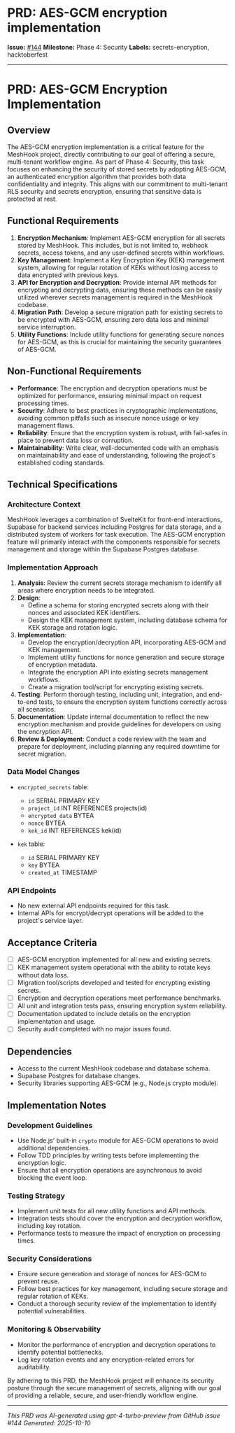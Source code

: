 # PRD: AES-GCM encryption implementation

**Issue:** [#144](https://github.com/profullstack/meshhook/issues/144)
**Milestone:** Phase 4: Security
**Labels:** secrets-encryption, hacktoberfest

---

# PRD: AES-GCM Encryption Implementation

## Overview

The AES-GCM encryption implementation is a critical feature for the MeshHook project, directly contributing to our goal of offering a secure, multi-tenant workflow engine. As part of Phase 4: Security, this task focuses on enhancing the security of stored secrets by adopting AES-GCM, an authenticated encryption algorithm that provides both data confidentiality and integrity. This aligns with our commitment to multi-tenant RLS security and secrets encryption, ensuring that sensitive data is protected at rest.

## Functional Requirements

1. **Encryption Mechanism**: Implement AES-GCM encryption for all secrets stored by MeshHook. This includes, but is not limited to, webhook secrets, access tokens, and any user-defined secrets within workflows.
2. **Key Management**: Implement a Key Encryption Key (KEK) management system, allowing for regular rotation of KEKs without losing access to data encrypted with previous keys.
3. **API for Encryption and Decryption**: Provide internal API methods for encrypting and decrypting data, ensuring these methods can be easily utilized wherever secrets management is required in the MeshHook codebase.
4. **Migration Path**: Develop a secure migration path for existing secrets to be encrypted with AES-GCM, ensuring zero data loss and minimal service interruption.
5. **Utility Functions**: Include utility functions for generating secure nonces for AES-GCM, as this is crucial for maintaining the security guarantees of AES-GCM.

## Non-Functional Requirements

- **Performance**: The encryption and decryption operations must be optimized for performance, ensuring minimal impact on request processing times.
- **Security**: Adhere to best practices in cryptographic implementations, avoiding common pitfalls such as insecure nonce usage or key management flaws.
- **Reliability**: Ensure that the encryption system is robust, with fail-safes in place to prevent data loss or corruption.
- **Maintainability**: Write clear, well-documented code with an emphasis on maintainability and ease of understanding, following the project's established coding standards.

## Technical Specifications

### Architecture Context

MeshHook leverages a combination of SvelteKit for front-end interactions, Supabase for backend services including Postgres for data storage, and a distributed system of workers for task execution. The AES-GCM encryption feature will primarily interact with the components responsible for secrets management and storage within the Supabase Postgres database.

### Implementation Approach

1. **Analysis**: Review the current secrets storage mechanism to identify all areas where encryption needs to be integrated.
2. **Design**:
   - Define a schema for storing encrypted secrets along with their nonces and associated KEK identifiers.
   - Design the KEK management system, including database schema for KEK storage and rotation logic.
3. **Implementation**:
   - Develop the encryption/decryption API, incorporating AES-GCM and KEK management.
   - Implement utility functions for nonce generation and secure storage of encryption metadata.
   - Integrate the encryption API into existing secrets management workflows.
   - Create a migration tool/script for encrypting existing secrets.
4. **Testing**: Perform thorough testing, including unit, integration, and end-to-end tests, to ensure the encryption system functions correctly across all scenarios.
5. **Documentation**: Update internal documentation to reflect the new encryption mechanism and provide guidelines for developers on using the encryption API.
6. **Review & Deployment**: Conduct a code review with the team and prepare for deployment, including planning any required downtime for secret migration.

### Data Model Changes

- `encrypted_secrets` table:
  - `id` SERIAL PRIMARY KEY
  - `project_id` INT REFERENCES projects(id)
  - `encrypted_data` BYTEA
  - `nonce` BYTEA
  - `kek_id` INT REFERENCES kek(id)
  
- `kek` table:
  - `id` SERIAL PRIMARY KEY
  - `key` BYTEA
  - `created_at` TIMESTAMP

### API Endpoints

- No new external API endpoints required for this task.
- Internal APIs for encrypt/decrypt operations will be added to the project's service layer.

## Acceptance Criteria

- [ ] AES-GCM encryption implemented for all new and existing secrets.
- [ ] KEK management system operational with the ability to rotate keys without data loss.
- [ ] Migration tool/scripts developed and tested for encrypting existing secrets.
- [ ] Encryption and decryption operations meet performance benchmarks.
- [ ] All unit and integration tests pass, ensuring encryption system reliability.
- [ ] Documentation updated to include details on the encryption implementation and usage.
- [ ] Security audit completed with no major issues found.

## Dependencies

- Access to the current MeshHook codebase and database schema.
- Supabase Postgres for database changes.
- Security libraries supporting AES-GCM (e.g., Node.js crypto module).

## Implementation Notes

### Development Guidelines

- Use Node.js' built-in `crypto` module for AES-GCM operations to avoid additional dependencies.
- Follow TDD principles by writing tests before implementing the encryption logic.
- Ensure that all encryption operations are asynchronous to avoid blocking the event loop.

### Testing Strategy

- Implement unit tests for all new utility functions and API methods.
- Integration tests should cover the encryption and decryption workflow, including key rotation.
- Performance tests to measure the impact of encryption on processing times.

### Security Considerations

- Ensure secure generation and storage of nonces for AES-GCM to prevent reuse.
- Follow best practices for key management, including secure storage and regular rotation of KEKs.
- Conduct a thorough security review of the implementation to identify potential vulnerabilities.

### Monitoring & Observability

- Monitor the performance of encryption and decryption operations to identify potential bottlenecks.
- Log key rotation events and any encryption-related errors for auditability.

By adhering to this PRD, the MeshHook project will enhance its security posture through the secure management of secrets, aligning with our goal of providing a reliable, secure, and user-friendly workflow engine.

---

*This PRD was AI-generated using gpt-4-turbo-preview from GitHub issue #144*
*Generated: 2025-10-10*
